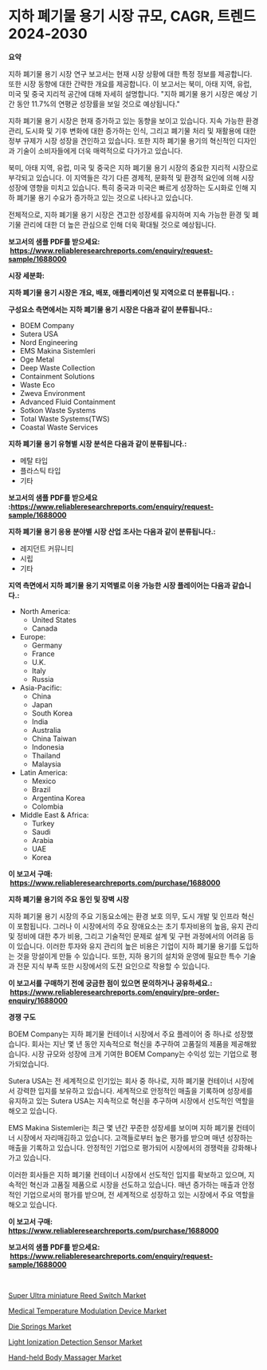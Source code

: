 <p><h1>지하 폐기물 용기 시장 규모, CAGR, 트렌드 2024-2030</h1></p><p><strong>요약</strong></p>
<p><p>지하 폐기물 용기 시장 연구 보고서는 현재 시장 상황에 대한 특정 정보를 제공합니다. 또한 시장 동향에 대한 간략한 개요를 제공합니다. 이 보고서는 북미, 아태 지역, 유럽, 미국 및 중국 지리적 공간에 대해 자세히 설명합니다. "지하 폐기물 용기 시장은 예상 기간 동안 11.7%의 연평균 성장률을 보일 것으로 예상됩니다."</p><p>지하 폐기물 용기 시장은 현재 증가하고 있는 동향을 보이고 있습니다. 지속 가능한 환경 관리, 도시화 및 기후 변화에 대한 증가하는 인식, 그리고 폐기물 처리 및 재활용에 대한 정부 규제가 시장 성장을 견인하고 있습니다. 또한 지하 폐기물 용기의 혁신적인 디자인과 기술이 소비자들에게 더욱 매력적으로 다가가고 있습니다.</p><p>북미, 아태 지역, 유럽, 미국 및 중국은 지하 폐기물 용기 시장의 중요한 지리적 시장으로 부각되고 있습니다. 이 지역들은 각기 다른 경제적, 문화적 및 환경적 요인에 의해 시장 성장에 영향을 미치고 있습니다. 특히 중국과 미국은 빠르게 성장하는 도시화로 인해 지하 폐기물 용기 수요가 증가하고 있는 것으로 나타나고 있습니다.</p><p>전체적으로, 지하 폐기물 용기 시장은 견고한 성장세를 유지하며 지속 가능한 환경 및 폐기물 관리에 대한 더 높은 관심으로 인해 더욱 확대될 것으로 예상됩니다.</p></p>
<p><strong>보고서의 샘플 PDF를 받으세요: &nbsp;<a href="https://www.reliableresearchreports.com/enquiry/request-sample/1688000">https://www.reliableresearchreports.com/enquiry/request-sample/1688000</a></strong></p>
<p><strong>시장 세분화:</strong></p>
<p><strong> 지하 폐기물 용기 시장은 개요, 배포, 애플리케이션 및 지역으로 더 분류됩니다. :</strong></p>
<p><strong>구성요소 측면에서는 지하 폐기물 용기 시장은 다음과 같이 분류됩니다.:</strong></p>
<p><ul><li>BOEM Company</li><li>Sutera USA</li><li>Nord Engineering</li><li>EMS Makina Sistemleri</li><li>Oge Metal</li><li>Deep Waste Collection</li><li>Containment Solutions</li><li>Waste Eco</li><li>Zweva Environment</li><li>Advanced Fluid Containment</li><li>Sotkon Waste Systems</li><li>Total Waste Systems(TWS)</li><li>Coastal Waste Services</li></ul></p>
<p><strong> 지하 폐기물 용기 유형별 시장 분석은 다음과 같이 분류됩니다.:</strong></p>
<p><ul><li>메탈 타입</li><li>플라스틱 타입</li><li>기타</li></ul></p>
<p><strong>보고서의 샘플 PDF를 받으세요 :<a href="https://www.reliableresearchreports.com/enquiry/request-sample/1688000">https://www.reliableresearchreports.com/enquiry/request-sample/1688000</a></strong></p>
<p><strong> 지하 폐기물 용기 응용 분야별 시장 산업 조사는 다음과 같이 분류됩니다.:</strong></p>
<p><ul><li>레지던트 커뮤니티</li><li>시립</li><li>기타</li></ul></p>
<p><strong>지역 측면에서 지하 폐기물 용기 지역별로 이용 가능한 시장 플레이어는 다음과 같습니다.:</strong></p>
<p><ul>
    <li>
        North America:
        <ul>
            <li>United States</li>
            <li>Canada</li>
        </ul>
    </li>
    <li>
        Europe:
        <ul>
            <li>Germany</li>
            <li>France</li>
            <li>U.K.</li>
            <li>Italy</li>
            <li>Russia</li>
        </ul>
    </li>
    <li>
        Asia-Pacific:
        <ul>
            <li>China</li>
            <li>Japan</li>
            <li>South Korea</li>
            <li>India</li>
            <li>Australia</li>
            <li>China Taiwan</li>
            <li>Indonesia</li>
            <li>Thailand</li>
            <li>Malaysia</li>
        </ul>
    </li>
    <li>
        Latin America:
        <ul>
            <li>Mexico</li>
            <li>Brazil</li>
            <li>Argentina Korea</li>
            <li>Colombia</li>
        </ul>
    </li>
    <li>
        Middle East & Africa:
        <ul>
            <li>Turkey</li>
            <li>Saudi</li>
            <li>Arabia</li>
            <li>UAE</li>
            <li>Korea</li>
        </ul>
    </li>
    </ul></p>
<p><strong>이 보고서 구매: &nbsp;<a href="https://www.reliableresearchreports.com/purchase/1688000">https://www.reliableresearchreports.com/purchase/1688000</a></strong></p>
<p><strong>지하 폐기물 용기의 주요 동인 및 장벽 시장</strong></p>
<p><p>지하 폐기물 용기 시장의 주요 기동요소에는 환경 보호 의무, 도시 개발 및 인프라 혁신이 포함됩니다. 그러나 이 시장에서의 주요 장애요소는 초기 투자비용의 높음, 유지 관리 및 정비에 대한 추가 비용, 그리고 기술적인 문제로 설계 및 구현 과정에서의 어려움 등이 있습니다. 이러한 투자와 유지 관리의 높은 비용은 기업이 지하 폐기물 용기를 도입하는 것을 망설이게 만들 수 있습니다. 또한, 지하 용기의 설치와 운영에 필요한 특수 기술과 전문 지식 부족 또한 시장에서의 도전 요인으로 작용할 수 있습니다.</p></p>
<p><strong>이 보고서를 구매하기 전에 궁금한 점이 있으면 문의하거나 공유하세요.: &nbsp;<a href="https://www.reliableresearchreports.com/enquiry/pre-order-enquiry/1688000">https://www.reliableresearchreports.com/enquiry/pre-order-enquiry/1688000</a></strong></p>
<p><strong>경쟁 구도</strong></p>
<p><p>BOEM Company는 지하 폐기물 컨테이너 시장에서 주요 플레이어 중 하나로 성장했습니다. 회사는 지난 몇 년 동안 지속적으로 혁신을 추구하여 고품질의 제품을 제공해왔습니다. 시장 규모와 성장에 크게 기여한 BOEM Company는 수익성 있는 기업으로 평가되었습니다.</p><p>Sutera USA는 전 세계적으로 인기있는 회사 중 하나로, 지하 폐기물 컨테이너 시장에서 강력한 입지를 보유하고 있습니다. 세계적으로 안정적인 매출을 기록하며 성장세를 유지하고 있는 Sutera USA는 지속적으로 혁신을 추구하며 시장에서 선도적인 역할을 해오고 있습니다.</p><p>EMS Makina Sistemleri는 최근 몇 년간 꾸준한 성장세를 보이며 지하 폐기물 컨테이너 시장에서 자리매김하고 있습니다. 고객들로부터 높은 평가를 받으며 매년 성장하는 매출을 기록하고 있습니다. 안정적인 기업으로 평가되어 시장에서의 경쟁력을 강화해나가고 있습니다.</p><p>이러한 회사들은 지하 폐기물 컨테이너 시장에서 선도적인 입지를 확보하고 있으며, 지속적인 혁신과 고품질 제품으로 시장을 선도하고 있습니다. 매년 증가하는 매출과 안정적인 기업으로서의 평가를 받으며, 전 세계적으로 성장하고 있는 시장에서 주요 역할을 해오고 있습니다.</p></p>
<p><strong>이 보고서 구매: &nbsp; <a href="https://www.reliableresearchreports.com/purchase/1688000">https://www.reliableresearchreports.com/purchase/1688000</a></strong></p>
<p><strong>보고서의 샘플 PDF를 받으세요: &nbsp;<a href="https://www.reliableresearchreports.com/enquiry/request-sample/1688000">https://www.reliableresearchreports.com/enquiry/request-sample/1688000</a></strong><strong></strong></p>
<p>&nbsp;</p>
<p><p><a href="https://github.com/redneck06/Market-Research-Report-List-2/blob/main/super-ultra-miniature-reed-switch-market.md">Super Ultra miniature Reed Switch Market</a></p><p><a href="https://github.com/nicoletavirag/Market-Research-Report-List-2/blob/main/medical-temperature-modulation-device-market.md">Medical Temperature Modulation Device Market</a></p><p><a href="https://changeable-paste-463.notion.site/Die-Springs-Market-Research-Report-Provides-thorough-Industry-Overview-which-offers-an-In-Depth-Ana-c3728f07fbf7451fa48ea576caee7fbc">Die Springs Market</a></p><p><a href="https://view.publitas.com/reportprime-1/light-ionization-detection-sensor-market-size-2024-2031-global-industrial-analysis-key-geographical-regions-market-share-top-key-players-product-types-and-forecast-research-report/">Light Ionization Detection Sensor Market</a></p><p><a href="https://view.publitas.com/reportprime-1/global-hand-held-body-massager-market-by-types-applications-and-major-players-with-regional-growth-rate-analysis-and-development-situation-from-2024-to-2031/">Hand-held Body Massager Market</a></p></p>